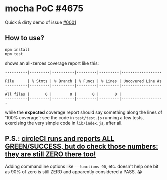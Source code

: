# mocha PoC \#4675

Quick &amp; dirty demo of issue [\#0001](https://github.com/mochajs/mocha/issues/4675)

## How to use?

```
npm install
npm test
```

shows an all-zeroes coverage report like this:

```
----------|---------|----------|---------|---------|-------------------
File      | % Stmts | % Branch | % Funcs | % Lines | Uncovered Line #s
----------|---------|----------|---------|---------|-------------------
All files |       0 |        0 |       0 |       0 |
----------|---------|----------|---------|---------|-------------------
```

while the **expected** coverage report should say something along the lines of '100% coverage': see the code in `test/test.js` running a few tests, exercising the very simple code in `lib/index.js`, after all.


## P.S.: [circleCI runs and reports ALL GREEN/SUCCESS, but do check those numbers: they are still ZERO there too!](https://app.circleci.com/pipelines/github/GerHobbelt/nyc-PoC-0001)

Adding commandline options like `--functions 90`, etc. doesn't help one bit as 90% of zero is still ZERO and apparently considered a PASS. 😭

